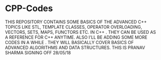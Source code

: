# CPP-Codes
THIS REPOSITORY CONTAINS SOME BASICS OF THE ADVANCED C++ TOPICS LIKE STL, TEMPLATE CLASSES, OPERATOR OVERLOADING, VECTORS, SETS, MAPS, FUNCTORS ETC. IN C++ . THEY CAN BE USED AS A REFERENCE FOR C++ ANYTIME.
ALSO I'LL BE ADDING SOME MORE CODES IN A WHILE . THEY WILL BASICALLY COVER BASICS OF ADVANCED ALGORITHMS AND DATA STRUCTURES.
THIS IS PRANAV SHARMA SIGNING OFF
28/05/18
